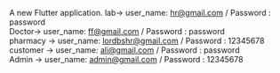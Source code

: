 

A new Flutter application.
lab-> user_name: hr@gmail.com / Password : password <br/>
Doctor-> user_name: ff@gmail.com / Password : password  <br/>
pharmacy -> user_name: lordbshr@gmail.com / Password : 12345678  <br/>
customer -> user_name: ali@gmail.com / Password : password  <br/>
Admin ->  user_name: admin@gmail.com / Password : 12345678  <br/>
